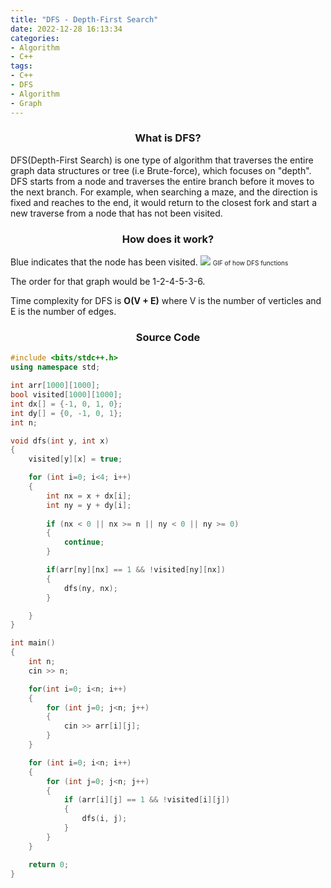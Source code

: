 ```yaml
---
title: "DFS - Depth-First Search"
date: 2022-12-28 16:13:34
categories:
- Algorithm
- C++
tags:
- C++
- DFS
- Algorithm
- Graph
---
```


### <center>What is DFS?</center>
DFS(Depth-First Search) is one type of algorithm that traverses the entire graph data structures or tree (i.e Brute-force), which focuses on "depth". DFS starts from a node and traverses the entire branch before it moves to the next branch. For example, when searching a maze, and the direction is fixed and reaches to the end, it would return to the closest fork and start a new traverse from a node that has not been visited.
    
### <center>How does it work?</center>
Blue indicates that the node has been visited.
<img src="https://media.discordapp.net/attachments/1057833095505645569/1058068016182611988/Presentation.gif">
<font size="1">GIF of how DFS functions</font>

The order for that graph would be 1-2-4-5-3-6.

Time complexity for DFS is **O(V + E)** where V is the number of verticles and E is the number of edges.

### <center>Source Code</center>

```cpp
#include <bits/stdc++.h>
using namespace std;

int arr[1000][1000];
bool visited[1000][1000];
int dx[] = {-1, 0, 1, 0};
int dy[] = {0, -1, 0, 1};
int n;

void dfs(int y, int x)
{
    visited[y][x] = true;

    for (int i=0; i<4; i++)
    {
        int nx = x + dx[i];
        int ny = y + dy[i];
        
        if (nx < 0 || nx >= n || ny < 0 || ny >= 0)
        {
            continue;
        }

        if(arr[ny][nx] == 1 && !visited[ny][nx])
        {
            dfs(ny, nx);
        }

    }
}

int main()
{
    int n;
    cin >> n;

    for(int i=0; i<n; i++)
    {
        for (int j=0; j<n; j++)
        {
            cin >> arr[i][j];
        }   
    }

    for (int i=0; i<n; i++)
    {
        for (int j=0; j<n; j++)
        {
            if (arr[i][j] == 1 && !visited[i][j])
            {
                dfs(i, j);
            }
        }
    }

    return 0;
}
```